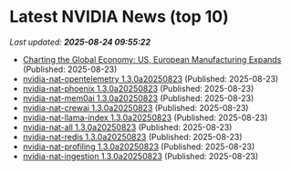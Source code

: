# Latest NVIDIA News (top 10)
_Last updated: **2025-08-24 09:55:22**_

- [Charting the Global Economy: US, European Manufacturing Expands](https://biztoc.com/x/caf2826da8858667) (Published: 2025-08-23)
- [nvidia-nat-opentelemetry 1.3.0a20250823](https://pypi.org/project/nvidia-nat-opentelemetry/1.3.0a20250823/) (Published: 2025-08-23)
- [nvidia-nat-phoenix 1.3.0a20250823](https://pypi.org/project/nvidia-nat-phoenix/1.3.0a20250823/) (Published: 2025-08-23)
- [nvidia-nat-mem0ai 1.3.0a20250823](https://pypi.org/project/nvidia-nat-mem0ai/1.3.0a20250823/) (Published: 2025-08-23)
- [nvidia-nat-crewai 1.3.0a20250823](https://pypi.org/project/nvidia-nat-crewai/1.3.0a20250823/) (Published: 2025-08-23)
- [nvidia-nat-llama-index 1.3.0a20250823](https://pypi.org/project/nvidia-nat-llama-index/1.3.0a20250823/) (Published: 2025-08-23)
- [nvidia-nat-all 1.3.0a20250823](https://pypi.org/project/nvidia-nat-all/1.3.0a20250823/) (Published: 2025-08-23)
- [nvidia-nat-redis 1.3.0a20250823](https://pypi.org/project/nvidia-nat-redis/1.3.0a20250823/) (Published: 2025-08-23)
- [nvidia-nat-profiling 1.3.0a20250823](https://pypi.org/project/nvidia-nat-profiling/1.3.0a20250823/) (Published: 2025-08-23)
- [nvidia-nat-ingestion 1.3.0a20250823](https://pypi.org/project/nvidia-nat-ingestion/1.3.0a20250823/) (Published: 2025-08-23)
